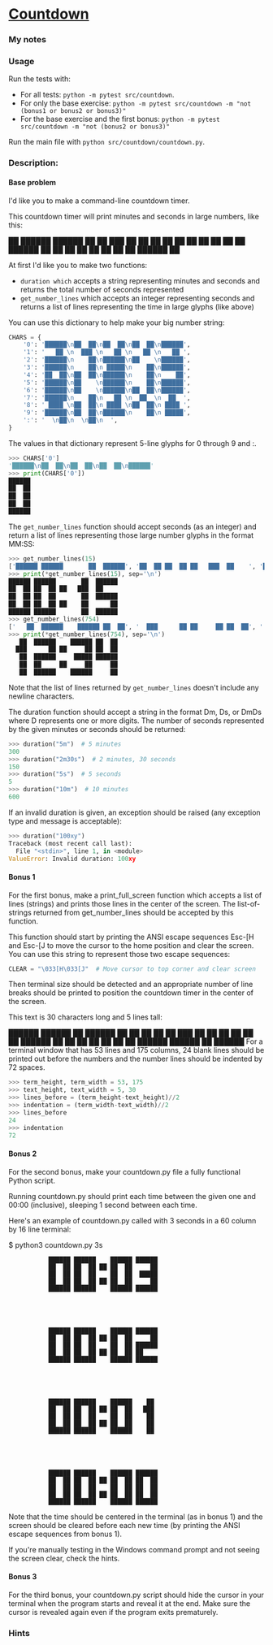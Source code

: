# [Countdown](https://www.pythonmorsels.com/exercises/fc3be8467c634f978eae0c315f5677d1)

### My notes

### Usage
Run the tests with:
- For all tests: `python -m pytest src/countdown`.
- For only the base exercise: `python -m pytest src/countdown -m "not (bonus1 or bonus2 or bonus3)"`
- For the base exercise and the first bonus: `python -m pytest src/countdown -m "not (bonus2 or bonus3)"`

Run the main file with `python src/countdown/countdown.py`.

### Description:
#### Base problem

I'd like you to make a command-line countdown timer.

This countdown timer will print minutes and seconds in large numbers, like this:

   ██  ██████    ██████ ██  ██
  ███      ██ ██ ██  ██ ██  ██
   ██     ██     ██  ██ ██████
   ██    ██   ██ ██  ██     ██
   ██    ██      ██████     ██

At first I'd like you to make two functions:
- `duration which` accepts a string representing minutes and seconds and returns the total number of seconds represented
- `get_number_lines` which accepts an integer representing seconds and returns a list of lines representing the time in large glyphs (like above)

You can use this dictionary to help make your big number string:
```python
CHARS = {
    '0': '██████\n██  ██\n██  ██\n██  ██\n██████',
    '1': '   ██ \n  ███ \n   ██ \n   ██ \n   ██ ',
    '2': '██████\n    ██\n██████\n██    \n██████',
    '3': '██████\n    ██\n █████\n    ██\n██████',
    '4': '██  ██\n██  ██\n██████\n    ██\n    ██',
    '5': '██████\n██    \n██████\n    ██\n██████',
    '6': '██████\n██    \n██████\n██  ██\n██████',
    '7': '██████\n    ██\n   ██ \n  ██  \n  ██  ',
    '8': ' ████ \n██  ██\n ████ \n██  ██\n ████ ',
    '9': '██████\n██  ██\n██████\n    ██\n █████',
    ':': '  \n██\n  \n██\n  ',
}
```
The values in that dictionary represent 5-line glyphs for 0 through 9 and :.

```python
>>> CHARS['0']
'██████\n██  ██\n██  ██\n██  ██\n██████'
>>> print(CHARS['0'])
██████
██  ██
██  ██
██  ██
██████
```
The `get_number_lines` function should accept seconds (as an integer) and return a list of lines representing those large number glyphs in the format MM:SS:

```python
>>> get_number_lines(15)
['██████ ██████       ██  ██████', '██  ██ ██  ██ ██   ███  ██    ', '██  ██ ██  ██       ██  ██████', '██  ██ ██  ██ ██    ██      ██', '██████ ██████       ██  ██████']
>>> print(*get_number_lines(15), sep='\n')
██████ ██████       ██  ██████
██  ██ ██  ██ ██   ███  ██
██  ██ ██  ██       ██  ██████
██  ██ ██  ██ ██    ██      ██
██████ ██████       ██  ██████
>>> get_number_lines(754)
['   ██  ██████    ██████ ██  ██', '  ███      ██ ██     ██ ██  ██', '   ██  ██████     █████ ██████', '   ██  ██     ██     ██     ██', '   ██  ██████    ██████     ██']
>>> print(*get_number_lines(754), sep='\n')
   ██  ██████    ██████ ██  ██
  ███      ██ ██     ██ ██  ██
   ██  ██████     █████ ██████
   ██  ██     ██     ██     ██
   ██  ██████    ██████     ██
```
Note that the list of lines returned by `get_number_lines` doesn't include any newline characters.

The duration function should accept a string in the format Dm, Ds, or DmDs where D represents one or more digits. The number of seconds represented by the given minutes or seconds should be returned:

```python
>>> duration("5m")  # 5 minutes
300
>>> duration("2m30s")  # 2 minutes, 30 seconds
150
>>> duration("5s")  # 5 seconds
5
>>> duration("10m")  # 10 minutes
600
```
If an invalid duration is given, an exception should be raised (any exception type and message is acceptable):

```python
>>> duration("100xy")
Traceback (most recent call last):
  File "<stdin>", line 1, in <module>
ValueError: Invalid duration: 100xy
```


#### Bonus 1
For the first bonus, make a print_full_screen function which accepts a list of lines (strings) and prints those lines in the center of the screen. The list-of-strings returned from get_number_lines should be accepted by this function.

This function should start by printing the ANSI escape sequences Esc-[H and Esc-[J to move the cursor to the home position and clear the screen. You can use this string to represent those two escape sequences:

```python
CLEAR = "\033[H\033[J"  # Move cursor to top corner and clear screen
```
Then terminal size should be detected and an appropriate number of line breaks should be printed to position the countdown timer in the center of the screen.

This text is 30 characters long and 5 lines tall:

██████ ██████       ██  ██████
██  ██ ██  ██ ██   ███  ██
██  ██ ██  ██       ██  ██████
██  ██ ██  ██ ██    ██      ██
██████ ██████       ██  ██████
For a terminal window that has 53 lines and 175 columns, 24 blank lines should be printed out before the numbers and the number lines should be indented by 72 spaces.

```python
>>> term_height, term_width = 53, 175
>>> text_height, text_width = 5, 30
>>> lines_before = (term_height-text_height)//2
>>> indentation = (term_width-text_width)//2
>>> lines_before
24
>>> indentation
72
```

#### Bonus 2
For the second bonus, make your countdown.py file a fully functional Python script.

Running countdown.py should print each time between the given one and 00:00 (inclusive), sleeping 1 second between each time.

Here's an example of countdown.py called with 3 seconds in a 60 column by 16 line terminal:

$ python3 countdown.py 3s





               ██████ ██████    ██████ ██████
               ██  ██ ██  ██ ██ ██  ██     ██
               ██  ██ ██  ██    ██  ██  █████
               ██  ██ ██  ██ ██ ██  ██     ██
               ██████ ██████    ██████ ██████





               ██████ ██████    ██████ ██████
               ██  ██ ██  ██ ██ ██  ██     ██
               ██  ██ ██  ██    ██  ██ ██████
               ██  ██ ██  ██ ██ ██  ██ ██
               ██████ ██████    ██████ ██████





               ██████ ██████    ██████    ██
               ██  ██ ██  ██ ██ ██  ██   ███
               ██  ██ ██  ██    ██  ██    ██
               ██  ██ ██  ██ ██ ██  ██    ██
               ██████ ██████    ██████    ██





               ██████ ██████    ██████ ██████
               ██  ██ ██  ██ ██ ██  ██ ██  ██
               ██  ██ ██  ██    ██  ██ ██  ██
               ██  ██ ██  ██ ██ ██  ██ ██  ██
               ██████ ██████    ██████ ██████
Note that the time should be centered in the terminal (as in bonus 1) and the screen should be cleared before each new time (by printing the ANSI escape sequences from bonus 1).

If you're manually testing in the Windows command prompt and not seeing the screen clear, check the hints.

#### Bonus 3
For the third bonus, your countdown.py script should hide the cursor in your terminal when the program starts and reveal it at the end. Make sure the cursor is revealed again even if the program exits prematurely.

### Hints
